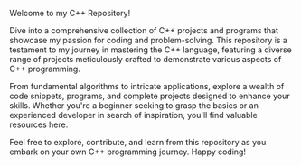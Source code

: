 Welcome to my C++ Repository!

Dive into a comprehensive collection of C++ projects and programs that showcase my passion for coding and problem-solving. This repository is a testament to my journey in mastering the C++ language, featuring a diverse range of projects meticulously crafted to demonstrate various aspects of C++ programming.

From fundamental algorithms to intricate applications, explore a wealth of code snippets, programs, and complete projects designed to enhance your skills. Whether you're a beginner seeking to grasp the basics or an experienced developer in search of inspiration, you'll find valuable resources here.

Feel free to explore, contribute, and learn from this repository as you embark on your own C++ programming journey. Happy coding!

